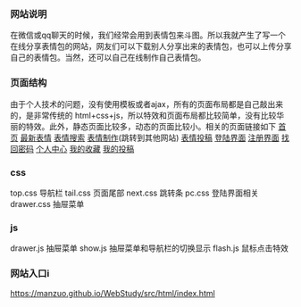 
### 网站说明
在微信或qq聊天的时候，我们经常会用到表情包来斗图。所以我就产生了写一个在线分享表情包的网站，网友们可以下载别人分享出来的表情包，也可以上传分享自己的表情包。当然，还可以自己在线制作自己表情包。

### 页面结构
由于个人技术的问题，没有使用模板或者ajax，所有的页面布局都是自己敲出来的，是非常传统的 html+css+js，所以特效和页面布局都比较简单，没有比较华丽的特效。此外，静态页面比较多，动态的页面比较小。相关的页面链接如下
[首页](https://manzuo.github.io/WebStudy/src/html/index.html)
[最新表情](https://manzuo.github.io/WebStudy/src/html/thelatest.html)
[表情搜索](https://manzuo.github.io/WebStudy/src/html/search.html)
[表情制作](http://www.doutula.com/maker)(跳转到其他网站)
[表情投稿](https://manzuo.github.io/WebStudy/src/html/contribute.html)
[登陆界面](https://manzuo.github.io/WebStudy/src/html/login.html)
[注册界面](https://manzuo.github.io/WebStudy/src/html/register.html)
[找回密码](https://manzuo.github.io/WebStudy/src/html/findkey.html)
[个人中心](https://manzuo.github.io/WebStudy/src/html/PersonalCenter.html)
[我的收藏](https://manzuo.github.io/WebStudy/src/html/collection.html)
[我的投稿](https://manzuo.github.io/WebStudy/src/html/mycontribute.html)

### css
top.css 导航栏
tail.css 页面尾部
next.css 跳转条
pc.css 登陆界面相关
drawer.css 抽屉菜单
### js
drawer.js 抽屉菜单
show.js 抽屉菜单和导航栏的切换显示
flash.js 鼠标点击特效

### 网站入口i

https://manzuo.github.io/WebStudy/src/html/index.html
